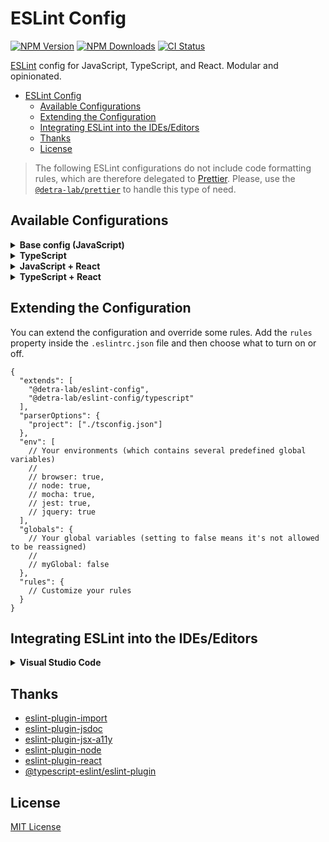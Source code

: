 # ESLint Config

[![NPM Version][npm_version_badge]][npm_badge_url]
[![NPM Downloads][npm_downloads_badge]][npm_badge_url]
[![CI Status][ci_badge]][ci_badge_url]

[ESLint](https://eslint.org) config for JavaScript, TypeScript, and React. Modular and opinionated.

- [ESLint Config](#eslint-config)
  - [Available Configurations](#available-configurations)
  - [Extending the Configuration](#extending-the-configuration)
  - [Integrating ESLint into the IDEs/Editors](#integrating-eslint-into-the-ideseditors)
  - [Thanks](#thanks)
  - [License](#license)

> The following ESLint configurations do not include code formatting rules, which are therefore delegated to [Prettier](https://prettier.io/). Please, use the [`@detra-lab/prettier`](https://github.com/detra-lab/prettier-config) to handle this type of need.

## Available Configurations

<details>
<summary><strong>Base config (JavaScript)</strong></summary>

1. Install the dependencies:

   ```sh
   pnpm add -D @detra-lab/eslint-config eslint
   ```

2. Create a `.eslintrc.json` file in the root of your project, and extend the following configuration from it:

   ```json
   {
     "extends": "@detra-lab/eslint-config"
   }
   ```

3. Use the ESLint CLI to check supported files. Drop this line into your `package.json` under the `scripts` property:

   ```diff
   {
     "scripts": [
   +   "check:src": "eslint . --ignore-path .gitignore"
     ]
   }
   ```

4. Lint your code with ESLint:

   ```sh
   pnpm run check:src
   ```

   </details>

<details>
<summary><strong>TypeScript</strong></summary>

1. Install the dependencies:

   ```sh
   pnpm add -D @detra-lab/eslint-config eslint typescript
   ```

2. Create a `.eslintrc.json` file in the root of your project, and extend the following configuration from it:

   ```jsonc
   {
     "extends": [
       "@detra-lab/eslint-config",
       "@detra-lab/eslint-config/typescript"
     ],
     "parserOptions": {
       "project": ["./tsconfig.json"] // If you need, change it to match your `tsconfig.json` location.
     }
   }
   ```

3. Use the ESLint CLI to check supported files. Drop this line into your `package.json` under the `scripts` property:

   ```diff
   {
     "scripts": [
   +   "check:src": "eslint . --ext .js,.ts --ignore-path .gitignore"
     ]
   }
   ```

4. Lint your code with ESLint:

   ```sh
   pnpm run check:src
   ```

   </details>

<details>
<summary><strong>JavaScript + React</strong></summary>

1. Install the dependencies:

   ```sh
   pnpm add -D @detra-lab/eslint-config eslint react react-dom
   ```

2. Create a `.eslintrc.json` file in the root of your project, and extend the following configuration from it:

   ```json
   {
     "extends": ["@detra-lab/eslint-config", "@detra-lab/eslint-config/react"]
   }
   ```

3. Use the ESLint CLI to check supported files. Drop this line into your `package.json` under the `scripts` property:

   ```diff
   {
     "scripts": [
   +   "check:src": "eslint . --ext .js,.jsx --ignore-path .gitignore"
     ]
   }
   ```

4. Lint your code with ESLint:

   ```sh
   pnpm run check:src
   ```

   </details>

<details>
<summary><strong>TypeScript + React</strong></summary>

1. Install the dependencies:

   ```sh
   pnpm add -D @detra-lab/eslint-config eslint typescript react react-dom
   ```

2. Create a `.eslintrc.json` file in the root of your project, and extend the following configuration from it:

   ```jsonc
   {
     "extends": [
       "@detra-lab/eslint-config",
       "@detra-lab/eslint-config/typescript"
       "@detra-lab/eslint-config/react"
     ],
     "parserOptions": {
       "project": ["./tsconfig.json"] // If you need, change it to match your `tsconfig.json` location.
     }
   }
   ```

3. Use the ESLint CLI to check supported files. Drop this line into your `package.json` under the `scripts` property:

   ```diff
   {
     "scripts": [
   +   "check:src": "eslint . --ext .js,.jsx,.ts,.tsx --ignore-path .gitignore"
     ]
   }
   ```

4. Lint your code with ESLint:

   ```sh
   pnpm run check:src
   ```

   </details>

## Extending the Configuration

You can extend the configuration and override some rules. Add the `rules` property inside the `.eslintrc.json` file and then choose what to turn on or off.

```jsonc
{
  "extends": [
    "@detra-lab/eslint-config",
    "@detra-lab/eslint-config/typescript"
  ],
  "parserOptions": {
    "project": ["./tsconfig.json"]
  },
  "env": [
    // Your environments (which contains several predefined global variables)
    //
    // browser: true,
    // node: true,
    // mocha: true,
    // jest: true,
    // jquery: true
  ],
  "globals": {
    // Your global variables (setting to false means it's not allowed to be reassigned)
    //
    // myGlobal: false
  },
  "rules": {
    // Customize your rules
  }
}
```

## Integrating ESLint into the IDEs/Editors

<details>
<summary><strong>Visual Studio Code</strong></summary>

1. Install the [ESLint Plugin](https://marketplace.visualstudio.com/items?itemName=dbaeumer.vscode-eslint).

2. Add the following code to your `.vscode/settings.json`:
   ```jsonc
   "editor.codeActionsOnSave": {
     "source.fixAll.eslint": true
   },
   "eslint.validate": ["javascript"] // Add the types of files you want to validate (e.g. "typescript", "javascriptreact", "typescriptreact"])
   ```
   </details>

## Thanks

- [eslint-plugin-import](https://github.com/import-js/eslint-plugin-import)
- [eslint-plugin-jsdoc](https://github.com/gajus/eslint-plugin-jsdoc)
- [eslint-plugin-jsx-a11y](https://github.com/jsx-eslint/eslint-plugin-jsx-a11y)
- [eslint-plugin-node](https://github.com/mysticatea/eslint-plugin-node)
- [eslint-plugin-react](https://github.com/jsx-eslint/eslint-plugin-react)
- [@typescript-eslint/eslint-plugin](https://github.com/typescript-eslint/typescript-eslint)

## License

[MIT License](./LICENSE)

<!-- Badges -->

[ci_badge]: https://img.shields.io/github/actions/workflow/status/detra-lab/eslint-config/tests.yaml?style=flat-square&colorA=6930C3&colorB=5390D9
[npm_version_badge]: https://img.shields.io/npm/v/@detra-lab/eslint-config?style=flat-square&colorA=6930C3&colorB=5390D9
[npm_downloads_badge]: https://img.shields.io/npm/dm/@detra-lab/eslint-config?style=flat-square&colorA=6930C3&colorB=5390D9

<!-- Links -->

[ci_badge_url]: https://github.com/detra-lab/eslint-config/actions/workflows/tests.yaml
[npm_badge_url]: https://www.npmjs.com/package/@detra-lab/eslint-config
